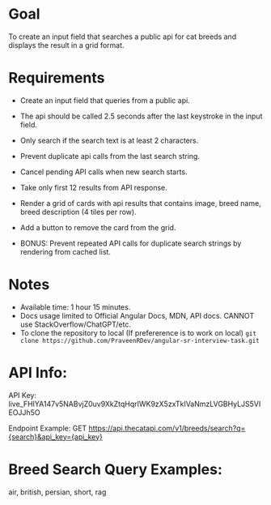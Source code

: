 # Goal

To create an input field that searches a public api for cat breeds and displays the result in a grid format.

# Requirements

- Create an input field that queries from a public api.
- The api should be called 2.5 seconds after the last keystroke in the input field.
- Only search if the search text is at least 2 characters.
- Prevent duplicate api calls from the last search string.
- Cancel pending API calls when new search starts.
- Take only first 12 results from API response.
- Render a grid of cards with api results that contains image, breed name, breed description (4 tiles per row).
- Add a button to remove the card from the grid.

- BONUS: Prevent repeated API calls for duplicate search strings by rendering from cached list.

# Notes

- Available time: 1 hour 15 minutes.
- Docs usage limited to Official Angular Docs, MDN, API docs. CANNOT use StackOverflow/ChatGPT/etc.
- To clone the repository to local (If prefererence is to work on local)
`git clone https://github.com/PraveenRDev/angular-sr-interview-task.git`

# API Info:

API Key: live_FHIYA147v5NABvjZ0uv9XkZtqHqrIWK9zX5zxTkIVaNmzLVGBHyLJS5VIEOJJh5O

Endpoint Example: GET https://api.thecatapi.com/v1/breeds/search?q={search}&api_key={api_key}

# Breed Search Query Examples:

air, british, persian, short, rag

